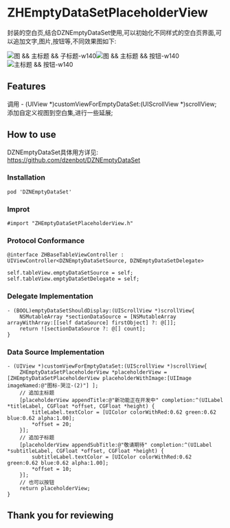 # ZHEmptyDataSetPlaceholderView
封装的空白页,结合DZNEmptyDataSet使用,可以初始化不同样式的空白页界面,可以追加文字,图片,按钮等,不同效果图如下:

![图 && 主标题 && 子标题-w140](https://i.loli.net/2017/09/13/59b8ab120d8a9.png)![图 && 主标题 && 按钮-w140](https://i.loli.net/2017/09/13/59b8ab8119c98.png)![主标题 && 按钮-w140](https://i.loli.net/2017/09/13/59b8aba9942df.png)
## Features
调用 - (UIView *)customViewForEmptyDataSet:(UIScrollView *)scrollView;
添加自定义视图到空白集,进行一些延展;

## How to use
DZNEmptyDataSet具体用方详见: 
<https://github.com/dzenbot/DZNEmptyDataSet>
### Installation
```
pod 'DZNEmptyDataSet'
```

### Improt

```
#import "ZHEmptyDataSetPlaceholderView.h"
```
### Protocol Conformance
```
@interface ZHBaseTableViewController : UIViewController<DZNEmptyDataSetSource, DZNEmptyDataSetDelegate>

self.tableView.emptyDataSetSource = self;
self.tableView.emptyDataSetDelegate = self;
```

### Delegate Implementation
```
- (BOOL)emptyDataSetShouldDisplay:(UIScrollView *)scrollView{
    NSMutableArray *sectionDataSource = [NSMutableArray arrayWithArray:[[self dataSource] firstObject] ?: @[]];
    return ![sectionDataSource ?: @[] count];
}
```

### Data Source Implementation
```
- (UIView *)customViewForEmptyDataSet:(UIScrollView *)scrollView{
    ZHEmptyDataSetPlaceholderView *placeholderView = [ZHEmptyDataSetPlaceholderView placeholderWithImage:[UIImage imageNamed:@"图标-哭泣-(2)"] ];
    // 追加主标题
    [placeholderView appendTitle:@"新功能正在开发中" completion:^(UILabel *titleLabel, CGFloat *offset, CGFloat *height) {
        titleLabel.textColor = [UIColor colorWithRed:0.62 green:0.62 blue:0.62 alpha:1.00];
        *offset = 20;
    }];
    // 追加子标题
    [placeholderView appendSubTitle:@"敬请期待" completion:^(UILabel *subtitleLabel, CGFloat *offset, CGFloat *height) {
        subtitleLabel.textColor = [UIColor colorWithRed:0.62 green:0.62 blue:0.62 alpha:1.00];
        *offset = 10;
    }];
    // 也可以按钮
    return placeholderView;
}
```
## Thank you for reviewing


